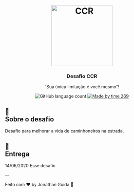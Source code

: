 <h1 align="center">
    <img alt="CCR" src="https://i.imgur.com/xC3FBq8.png" width="200px" />
</h1>

<h3 align="center">
  Desafio CCR
</h3>

<p align="center">“Sua única limitação é você mesmo”!</blockquote>

<p align="center">
  <img alt="GitHub language count" src="https://img.shields.io/github/languages/count/rocketseat/bootcamp-gostack-desafio-01?color=%2304D361">

  <a href="">
    <img alt="Made by time 269" src="https://img.shields.io/badge/made%20by-time269-%2304D361">
  </a>
</p>

## :rocket:  <br />Sobre o desafio

Desafio para melhorar a vida de caminhoneiros na estrada.


## 📅<br /> Entrega
14/06/2020
Esse desafio 

--

Feito com ♥ by Jonathan Guida :wave:
